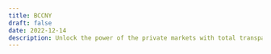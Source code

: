 ```yaml
---
title: BCCNY
draft: false
date: 2022-12-14
description: Unlock the power of the private markets with total transparency & flexibility.
---
```

